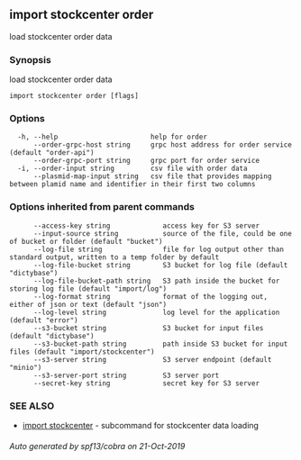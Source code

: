 ## import stockcenter order

load stockcenter order data

### Synopsis

load stockcenter order data

```
import stockcenter order [flags]
```

### Options

```
  -h, --help                       help for order
      --order-grpc-host string     grpc host address for order service (default "order-api")
      --order-grpc-port string     grpc port for order service
  -i, --order-input string         csv file with order data
      --plasmid-map-input string   csv file that provides mapping between plamid name and identifier in their first two columns
```

### Options inherited from parent commands

```
      --access-key string             access key for S3 server
      --input-source string           source of the file, could be one of bucket or folder (default "bucket")
      --log-file string               file for log output other than standard output, written to a temp folder by default
      --log-file-bucket string        S3 bucket for log file (default "dictybase")
      --log-file-bucket-path string   S3 path inside the bucket for storing log file (default "import/log")
      --log-format string             format of the logging out, either of json or text (default "json")
      --log-level string              log level for the application (default "error")
      --s3-bucket string              S3 bucket for input files (default "dictybase")
      --s3-bucket-path string         path inside S3 bucket for input files (default "import/stockcenter")
      --s3-server string              S3 server endpoint (default "minio")
      --s3-server-port string         S3 server port
      --secret-key string             secret key for S3 server
```

### SEE ALSO

* [import stockcenter](import_stockcenter.md)	 - subcommand for stockcenter data loading

###### Auto generated by spf13/cobra on 21-Oct-2019

